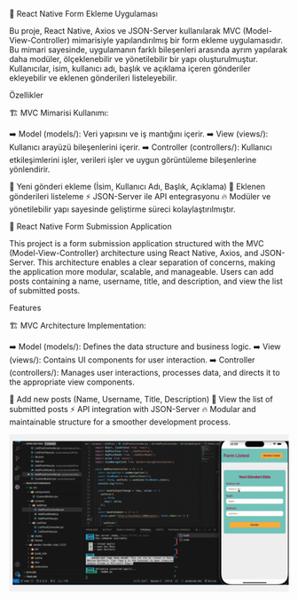 
🔴 React Native Form Ekleme Uygulaması

Bu proje, React Native, Axios ve JSON-Server kullanılarak MVC (Model-View-Controller) mimarisiyle yapılandırılmış bir form ekleme uygulamasıdır. Bu mimari sayesinde, uygulamanın farklı bileşenleri arasında ayrım yapılarak daha modüler, ölçeklenebilir ve yönetilebilir bir yapı oluşturulmuştur. Kullanıcılar, isim, kullanıcı adı, başlık ve açıklama içeren gönderiler ekleyebilir ve eklenen gönderileri listeleyebilir.

Özellikler

🏗 MVC Mimarisi Kullanımı:

➡️ Model (models/): Veri yapısını ve iş mantığını içerir.
➡️ View (views/): Kullanıcı arayüzü bileşenlerini içerir.
➡️ Controller (controllers/): Kullanıcı etkileşimlerini işler, verileri işler ve uygun görüntüleme bileşenlerine yönlendirir.

📌 Yeni gönderi ekleme (İsim, Kullanıcı Adı, Başlık, Açıklama)
📄 Eklenen gönderileri listeleme
⚡ JSON-Server ile API entegrasyonu
🔥 Modüler ve yönetilebilir yapı sayesinde geliştirme süreci kolaylaştırılmıştır.

🔴 React Native Form Submission Application

This project is a form submission application structured with the MVC (Model-View-Controller) architecture using React Native, Axios, and JSON-Server. This architecture enables a clear separation of concerns, making the application more modular, scalable, and manageable. Users can add posts containing a name, username, title, and description, and view the list of submitted posts.

Features

🏗 MVC Architecture Implementation:

➡️ Model (models/): Defines the data structure and business logic.
➡️ View (views/): Contains UI components for user interaction.
➡️ Controller (controllers/): Manages user interactions, processes data, and directs it to the appropriate view components.

📌 Add new posts (Name, Username, Title, Description)
📄 View the list of submitted posts
⚡ API integration with JSON-Server
🔥 Modular and maintainable structure for a smoother development process.


![](https://github.com/Rasime-Dumlupunar/MVC-mimarisi-native/blob/main/mvc.gif)
